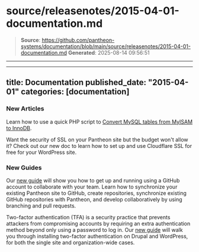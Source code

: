 # source/releasenotes/2015-04-01-documentation.md

> **Source**: https://github.com/pantheon-systems/documentation/blob/main/source/releasenotes/2015-04-01-documentation.md
> **Generated**: 2025-08-14 09:56:51

---

---
title: Documentation
published_date: "2015-04-01"
categories: [documentation]
---
### New Articles
Learn how to use a quick PHP script to [Convert MySQL tables from MyISAM to InnoDB](/guides/mariadb-mysql/myisam-to-innodb).

Want the security of SSL on your Pantheon site but the budget won't allow it? Check out our new doc to learn how to set up and use Cloudflare SSL for free for your WordPress site.

### New Guides
Our [new guide](/guides/git/collaborative-development) will show you how to get up and running using a GitHub account to collaborate with your team. Learn how to synchronize your existing Pantheon site to GitHub, create repositories, synchronize existing GitHub repositories with Pantheon, and develop collaboratively by using branching and pull requests.

Two-factor authentication (TFA) is a security practice that prevents attackers from compromising accounts by requiring an extra authentication method beyond only using a password to log in.  Our [new guide](/guides/secure-development/two-factor-authentication) will walk you through installing two-factor authentication on Drupal and WordPress, for both the single site and organization-wide cases.
